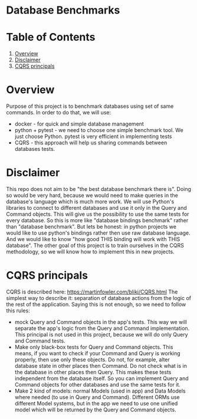 # Database Benchmarks

# Table of Contents
1. [Overview](#overview)
2. [Disclaimer](#disclaimer)
3. [CQRS principals](#cqrs-principals)

# Overview
Purpose of this project is to benchmark databases using set of same commands.
In order to do that, we will use:

- docker - for quick and simple database management
- python + pytest - we need to choose one simple benchmark tool. We just choose Python. pytest is very efficient in implementing tests
- CQRS - this approach will help us sharing commands between databases tests.

# Disclaimer

This repo does not aim to be "the best database benchmark there is". Doing so would be very hard, because we would need to make queries in the database's language which is much more work.
We will use Python's libraries to connect to different databases and use it only in the Query and Command objects. This will give us the possibility to use the same tests for every database. So this is more like "database bindings benchmark" rather than "database benchmark". But lets be honest: in python projects we would like to use python's bindings rather then use raw database language. And we would like to know "how good THIS binding will work with THIS database".
The other goal of this project is to train ourselves in the CQRS methodology, so we will know how to implement this in new projects.

# CQRS principals

CQRS is described here: https://martinfowler.com/bliki/CQRS.html
The simplest way to describe it: separation of database actions from the logic of the rest of the application. Saying this is not enough, so we need to follow this rules:
- mock Query and Command objects in the app's tests. This way we will separate the app's logic from the Query and Command implementation.
  This principal is not used in this project, because we will do only Query and Command tests.
- Make only black-box tests for Query and Command objects. This means, if you want to check if your Command and Query is working properly, then use only these objects. Do not, for example, alter database state in other places then Command. Do not check what is in the database in other places then Query. This makes these tests independent from the database itself. So you can implement Query and Command objects for other databases and use the same tests for it.
- Make 2 kind of models: normal Models (used in app) and Data Models where needed (to use in Query and Command). Different ORMs use different Model systems, but in the app we need to use one unified model which will be returned by the Query and Command objects.
